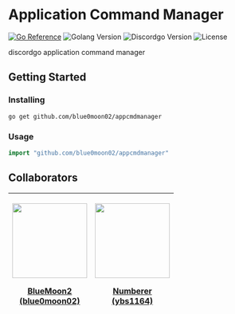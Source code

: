 # Application Command Manager
[![Go Reference](https://pkg.go.dev/badge/github.com/blue0moon02/appcmdmanager.svg)](https://pkg.go.dev/github.com/blue0moon02/appcmdmanager)
![Golang Version](https://img.shields.io/badge/golang-1.18-00ADD8?style=flat-square&logo=go&logoColor=white)
![Discordgo Version](https://img.shields.io/github/v/tag/bwmarrin/discordgo?color=00ADD8&label=discordgo&logo=discord&logoColor=white&style=flat-square)
![License](https://img.shields.io/github/license/blue0moon02/application-command-manager?style=flat-square&logo=github&logoColor=white)

discordgo application command manager

## Getting Started
### Installing
```
go get github.com/blue0moon02/appcmdmanager
```

### Usage
```go
import "github.com/blue0moon02/appcmdmanager"
```

## Collaborators
| [<p align="center"> <img src="https://avatars.githubusercontent.com/u/58559207?v=4" width="150"/> <p/> BlueMoon2 <br/> (blue0moon02)](https://github.com/blue0moon02) | [<p align="center"> <img src="https://avatars.githubusercontent.com/u/29603389?v=4" width="150"/> <p/> Numberer <br/> (ybs1164)](https://github.com/ybs1164) |
|-|-|
